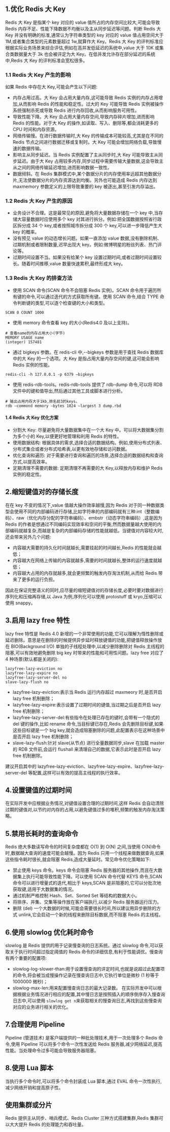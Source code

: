 ## 1.优化 Redis 大 Key

Redis 大 Key 是指某个 key 对应的 value 值所占的内存空间比较大,可能会导致 Redis 内存不足、性能下降数据不均衡以及主从同步延迟等问题。判断 Redis 大 Key 并没有明确的标准,通常认为字符串类型的 key 对应的 value 值占用空间大于 1M,或者集合类型的元素数量超过 1w,就算作大 Key。Redis 大 Key 的评判标准应根据实际业务场景来综合评估,例如在高并发低延迟的系统中,value 大于 10K 或集合类数据量大于 3k 也会被评定为大 Key。在低并发允许存在部分延迟的系统中,Redis 大 Key 的评判标准会宽松很多。

### 1.1 Redis 大 Key 产生的影响

如果 Redis 中存在大 Key,可能会产生以下问题:

- 内存占用过高。大 Key 会占用大量内存,这可能导致 Redis 实例的内存占用增加,从而影响 Redis 的性能和稳定性。过大的 Key 可能导致 Redis 实例被操作系统强制杀死或导致 Redis 进行内存回收,从而影响服务可用性。
- 导致性能下降。大 Key 会占用大量内存空间,导致内存碎片增加,进而影响 Redis 的性能。对于大 Key 的操作,如读取、写入、删除等,都会消耗更多的 CPU 时间和内存资源。
- 网络传输慢。在进行数据传输时,大 Key 的传输成本可能较高,尤其是在不同的 Redis 节点之间进行数据迁移或复制时。大 Key 可能会增加网络负载,导致慢速的数据传输。
- 影响主从同步延迟。当 Redis 实例配置了主从同步时,大 Key 可能导致主从同步延迟。由于大 Key 占用较多内存,同步过程中需要传输大量数据,这会导致主从之间的网络传输延迟增加,进而影响数据一致性。
- 数据倾斜。在 Redis 集群模式中,某个数据分片的内存使用率远超其他数据分片,无法使数据分片的内存资源达到均衡。另外也可能造成 Redis 内存达到 maxmemory 参数定义的上限导致重要的 key 被逐出,甚至引发内存溢出。

### 1.2 Redis 大 Key 产生的原因

- 业务设计不合理。这是最常见的原因,避免将大量数据存储在一个 key 中,当存储大容量数据时应使用多个 key 对其进行拆分。例如:把全国数据按照省行政区拆分成 34 个 key,或者按照城市拆分成 300 个 key,可以进一步降低产生大 key 的概率。
- 没有预见 value 的动态增长问题。如果一直添加 value 数据,没有删除机制、过期机制或者限制数量,迟早出现大 key。例如:微博明星的粉丝列表、热门评论等。
- 过期时间设置不当。如果没有给某个 key 设置过期时间,或者过期时间设置较长。随着时间推移,value 数量快速累积,最终形成大 key。

### 1.3 Redis 大 Key 的排查方法

- 使用 SCAN 命令(SCAN 命令不会阻塞 Redis 实例)。SCAN 命令用于遍历所有键的命令,可以通过迭代的方式获取所有键。使用 SCAN 命令,结合 TYPE 命令判断键的类型,可以逐个检查键的大小和类型。

```shell
SCAN 0 COUNT 1000
```

- 使用 memory 命令查看 key 的大小(Redis4.0 及以上支持)。

```shell
# 查看name的内存占用大小(字节)
MEMORY USAGE name
(integer) 157481
```

- 通过 bigkeys 参数。在 redis-cli 中,--bigkeys 参数是用于查找 Redis 数据库中的大 Key 的一个选项。大 Key 是指占用大量内存空间的键,这可能会影响 Redis 实例的性能。

```shell
redis-cli -h 127.0.0.1 -p 6379 —bigkeys
```

- 使用 redis-rdb-tools。redis-rdb-tools 提供了 rdb-dump 命令,可以将 RDB 文件中的键和值导出,然后通过其他工具或脚本进行分析。

```shell
# 输出占用内存大于1kb,排名前3的keys。
rdb —commond memory —bytes 1024 —largest 3 dump.rbd
```

#### 1.4 Redis 大 Key 优化方案

- 分割大 Key: 尽量避免将大量数据集中在一个大 Key 中。可以将大数据集分割为多个小的 Key,以便更好地管理和利用 Redis 的特性。
- 使用数据结构: 根据具体的需求,选择合适的数据结构。例如,使用分布式列表、分布式集合或者分布式哈希表,以更有效地存储和访问数据。
- 优化查询和遍历: 对于需要进行查询和遍历的场景,选择合适的数据结构和查询方式,以提高效率。
- 定期清理不需要的数据: 定期清理不再需要的大 Key,以释放内存和维护 Redis 实例的稳定性。

## 2.缩短键值对的存储长度

在在 key 不变的情况下,value 值越大操作效率越慢,因为 Redis 对于同一种数据类型会使用不同的内部编码进行存储,比如字符串的内部编码就有三种:int（整数编码）、raw（优化内存分配的字符串编码）、embstr（动态字符串编码）,这是因为 Redis 的作者是想通过不同编码实现效率和空间的平衡,然而数据量越大使用的内部编码就越复杂,而越是复杂的内部编码存储的性能就越低。当键值对内容较大时,还会带来另外几个问题:

- 内容越大需要的持久化时间就越长,需要挂起的时间越长,Redis 的性能就会越低；
- 内容越大在网络上传输的内容就越多,需要的时间就越长,整体的运行速度就越低；
- 内容越大占用的内存就越多,就会更频繁的触发内存淘汰机制,从而给 Redis 带来了更多的运行负担。

因此在保证完整语义的同时,应尽量的缩短键值对的存储长度,必要时要对数据进行序列化和压缩再存储,以 Java 为例,序列化可以使用 protostuff 或 kryo,压缩可以使用 snappy。

## 3.启用 lazy free 特性

lazy free 特性是 Redis 4.0 新增的一个非常使用的功能,它可以理解为惰性删除或延迟删除。意思是在删除的时候提供异步延时释放键值的功能,把键值释放操作放在 BIO(Background I/O) 单独的子线程处理中,以减少删除删除对 Redis 主线程的阻塞,可以有效地避免删除 big key 时带来的性能和可用性问题。lazy free 对应了 4 种场景(默认都是关闭的):

```shell
lazyfree-lazy-eviction no
lazyfree-lazy-expire no
lazyfree-lazy-server-del no
slave-lazy-flush no
```

- lazyfree-lazy-eviction:表示当 Redis 运行内存超过 maxmeory 时,是否开启 lazy free 机制删除；
- lazyfree-lazy-expire:表示设置了过期时间的键值,当过期之后是否开启 lazy free 机制删除；
- lazyfree-lazy-server-del:有些指令在处理已存在的键时,会带有一个隐式的 del 键的操作,比如 rename 命令,当目标键已存在,Redis 会先删除目标键,如果这些目标键是一个 big key,就会造成阻塞删除的问题,此配置表示在这种场景中是否开启 lazy free 机制删除；
- slave-lazy-flush:针对 slave(从节点) 进行全量数据同步,slave 在加载 master 的 RDB 文件前,会运行 flushall 来清理自己的数据,它表示此时是否开启 lazy free 机制删除。

建议开启其中的 lazyfree-lazy-eviction、lazyfree-lazy-expire、lazyfree-lazy-server-del 等配置,这样可以有效的提高主线程的执行效率。

## 4.设置键值的过期时间

在实际开发中应根据业务情况,对键值设置合理的过期时间,这样 Redis 会自动清除过期的键值对,以节约对内存的占用,以避免键值过多的堆积,频繁的触发内存淘汰策略。

## 5.禁用长耗时的查询命令

Redis 绝大多数读写命令的时间复杂度都在 O(1) 到 O(N) 之间,当使用 O(N)命令时,数据越大查询的速度可能会越慢。因为 Redis 只用一个线程来做数据查询,如果这些指令耗时很长,就会阻塞 Redis,造成大量延时。常见命令优化策略如下:

- 禁止使用 keys 命令。keys 命令会阻塞 Redis 服务器的其他操作,而且在大数据集上执行可能导致性能下降。可以使用 SCAN 命令代替 KEYS 命令,SCAN 命令可以进行增量式的迭代,相比于 keys,SCAN 是非阻塞的,它可以分批次地获取键,适用于大数据集的情况。
- 通过机制严格控制 Hash、Set、Sorted Set 等结构的数据大小。
- 将排序、并集、交集等操作放在客户端执行,以减少 Redis 服务器运行压力。
- 删除 (del) 一个大数据的时候,可能会需要很长时间,所以建议用异步删除的方式 unlink,它会启动一个新的线程来删除目标数据,而不阻塞 Redis 的主线程。

## 6.使用 slowlog 优化耗时命令

slowlog 是 Redis 提供的用于记录慢查询的日志系统。通过 slowlog 命令,可以获取关于执行时间超过指定阈值的 Redis 命令的详细信息,有利于性能调优。慢查询有两个重要的配置项:

- slowlog-log-slower-than:用于设置慢查询的评定时间,也就是说超过此配置项的命令,将会被当成慢操作记录在慢查询日志中,它执行单位是微秒 (1 秒等于 1000000 微秒)；
- slowlog-max-len:用来配置慢查询日志的最大记录数。
  在实际开发中可以根据根据业务情况进行相应的配置,其中慢日志是按照插入的顺序倒序存入慢查询日志中,可以使用 `slowlog get n`来获取相关的慢查询日志,再找到这些慢查询对应的业务进行相关的优化。

## 7.合理使用 Pipeline

Pipeline (管道技术) 是客户端提供的一种批处理技术,用于一次处理多个 Redis 命令,使用 Pipeline 可以将多个命令一次性发送给 Redis 服务器,减少网络延迟,提高性能。当处理命令过多可能会导致服务器阻塞。

## 8.使用 Lua 脚本

当执行多个命令时,可以将多个命令封装成 Lua 脚本,通过 EVAL 命令一次性执行,减少网络开销和提高原子性。

## 使用集群或分片

Redis 提供主从同步、哨兵模式、Redis Cluster 三种方式搭建集群,Redis 集群可以大大提升 Redis 的处理能力和吞吐量。
